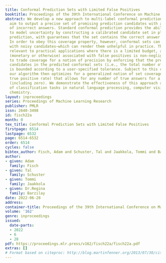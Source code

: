 ```yaml
---
title: Conformal Prediction Sets with Limited False Positives
booktitle: Proceedings of the 39th International Conference on Machine Learning
abstract: We develop a new approach to multi-label conformal prediction in which we
  aim to output a precise set of promising prediction candidates with a bounded number
  of incorrect answers. Standard conformal prediction provides the ability to adapt
  to model uncertainty by constructing a calibrated candidate set in place of a single
  prediction, with guarantees that the set contains the correct answer with high probability.
  In order to obey this coverage property, however, conformal sets can become inundated
  with noisy candidates—which can render them unhelpful in practice. This is particularly
  relevant to practical applications where there is a limited budget, and the cost
  (monetary or otherwise) associated with false positives is non-negligible. We propose
  to trade coverage for a notion of precision by enforcing that the presence of incorrect
  candidates in the predicted conformal sets (i.e., the total number of false positives)
  is bounded according to a user-specified tolerance. Subject to this constraint,
  our algorithm then optimizes for a generalized notion of set coverage (i.e., the
  true positive rate) that allows for any number of true answers for a given query
  (including zero). We demonstrate the effectiveness of this approach across a number
  of classification tasks in natural language processing, computer vision, and computational
  chemistry.
layout: inproceedings
series: Proceedings of Machine Learning Research
publisher: PMLR
issn: 2640-3498
id: fisch22a
month: 0
tex_title: Conformal Prediction Sets with Limited False Positives
firstpage: 6514
lastpage: 6532
page: 6514-6532
order: 6514
cycles: false
bibtex_author: Fisch, Adam and Schuster, Tal and Jaakkola, Tommi and Barzilay, Dr.Regina
author:
- given: Adam
  family: Fisch
- given: Tal
  family: Schuster
- given: Tommi
  family: Jaakkola
- given: Dr.Regina
  family: Barzilay
date: 2022-06-28
address:
container-title: Proceedings of the 39th International Conference on Machine Learning
volume: '162'
genre: inproceedings
issued:
  date-parts:
  - 2022
  - 6
  - 28
pdf: https://proceedings.mlr.press/v162/fisch22a/fisch22a.pdf
extras: []
# Format based on citeproc: http://blog.martinfenner.org/2013/07/30/citeproc-yaml-for-bibliographies/
---
```

